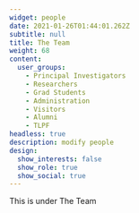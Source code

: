 ```yaml
---
widget: people
date: 2021-01-26T01:44:01.262Z
subtitle: null
title: The Team
weight: 68
content:
  user_groups:
    - Principal Investigators
    - Researchers
    - Grad Students
    - Administration
    - Visitors
    - Alumni
    - TLPF
headless: true
description: modify people
design:
  show_interests: false
  show_role: true
  show_social: true
---
```

This  is under The Team
